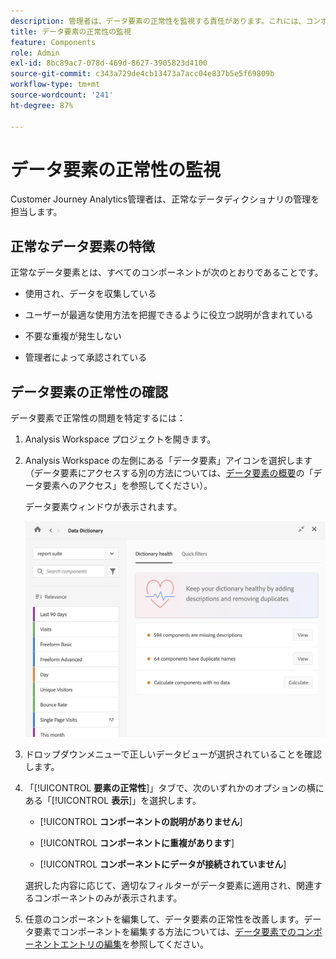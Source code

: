 ```yaml
---
description: 管理者は、データ要素の正常性を監視する責任があります。これには、コンポーネントがデータを収集しているか、承認されているか、説明が含まれているか、重複がないかが含まれます。
title: データ要素の正常性の監視
feature: Components
role: Admin
exl-id: 8bc89ac7-078d-469d-8627-3905823d4100
source-git-commit: c343a729de4cb13473a7acc04e837b5e5f69809b
workflow-type: tm+mt
source-wordcount: '241'
ht-degree: 87%

---
```


# データ要素の正常性の監視

Customer Journey Analytics管理者は、正常なデータディクショナリの管理を担当します。

## 正常なデータ要素の特徴

正常なデータ要素とは、すべてのコンポーネントが次のとおりであることです。

* 使用され、データを収集している

* ユーザーが最適な使用方法を把握できるように役立つ説明が含まれている

* 不要な重複が発生しない

* 管理者によって承認されている

## データ要素の正常性の確認

データ要素で正常性の問題を特定するには：

1. Analysis Workspace プロジェクトを開きます。

1. Analysis Workspace の左側にある「データ要素」アイコンを選択します（データ要素にアクセスする別の方法については、[データ要素の概要](/help/components/data-dictionary/data-dictionary-overview.md)の「データ要素へのアクセス」を参照してください）。

   データ要素ウィンドウが表示されます。

   ![辞書のヘルスを示すデータ辞書管理者のビュー](assets/data-dictionary-admin.png)

1. ドロップダウンメニューで正しいデータビューが選択されていることを確認します。

1. 「[!UICONTROL **要素の正常性**]」タブで、次のいずれかのオプションの横にある「[!UICONTROL **表示**]」を選択します。

   * [!UICONTROL **コンポーネントの説明がありません**]

   * [!UICONTROL **コンポーネントに重複があります**]

   * [!UICONTROL **コンポーネントにデータが接続されていません**]

   選択した内容に応じて、適切なフィルターがデータ要素に適用され、関連するコンポーネントのみが表示されます。

1. 任意のコンポーネントを編集して、データ要素の正常性を改善します。データ要素でコンポーネントを編集する方法については、[データ要素でのコンポーネントエントリの編集](/help/components/data-dictionary/edit-entries-data-dictionary.md)を参照してください。
